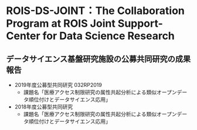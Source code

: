 # ROIS-DS-JOINT：The Collaboration Program at ROIS Joint Support-Center for Data Science Research
## データサイエンス基盤研究施設の公募共同研究の成果報告


- 2019年度公募型共同研究 032RP2019
  - 課題名「医療アクセス制限研究の属性共起分析による類似オープンデータ順位付けとデータサイエンス応用」
- 2018年度公募型共同研究 
  - 課題名「医療アクセス制限研究の属性共起分析による類似オープンデータ順位付けとデータサイエンス応用」

